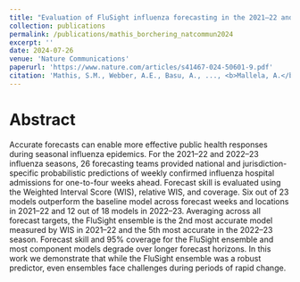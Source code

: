 ```yaml
---
title: "Evaluation of FluSight influenza forecasting in the 2021–22 and 2022–23 seasons with a new target laboratory-confirmed influenza hospitalizations"
collection: publications
permalink: /publications/mathis_borchering_natcommun2024
excerpt: ''
date: 2024-07-26
venue: 'Nature Communications'
paperurl: 'https://www.nature.com/articles/s41467-024-50601-9.pdf'
citation: 'Mathis, S.M., Webber, A.E., Basu, A., ..., <b>Mallela, A.</b>, ...'
---
```


# Abstract 
Accurate forecasts can enable more effective public health responses during seasonal influenza epidemics. For the 2021–22 and 2022–23 influenza seasons, 26 forecasting teams provided national and jurisdiction-specific probabilistic predictions of weekly confirmed influenza hospital admissions for one-to-four weeks ahead. Forecast skill is evaluated using the Weighted Interval Score (WIS), relative WIS, and coverage. Six out of 23 models outperform the baseline model across forecast weeks and locations in 2021–22 and 12 out of 18 models in 2022–23. Averaging across all forecast targets, the FluSight ensemble is the 2nd most accurate model measured by WIS in 2021–22 and the 5th most accurate in the 2022–23 season. Forecast skill and 95% coverage for the FluSight ensemble and most component models degrade over longer forecast horizons. In this work we demonstrate that while the FluSight ensemble was a robust predictor, even ensembles face challenges during periods of rapid change.